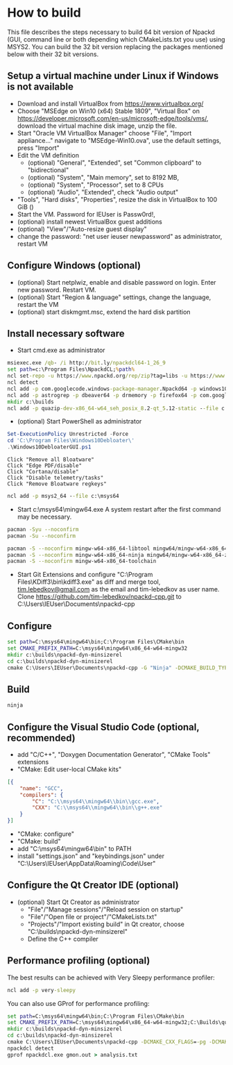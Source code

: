 # How to build

This file describes the steps necessary to build 64 bit version of Npackd 
(GUI, command line or both depending which CMakeLists.txt you use) using MSYS2. 
You can build the 32 bit version replacing the packages mentioned below with 
their 32 bit versions.

## Setup a virtual machine under Linux if Windows is not available ##

- Download and install VirtualBox from https://www.virtualbox.org/
- Choose "MSEdge on Win10 (x64) Stable 1809", "Virtual Box" on 
   https://developer.microsoft.com/en-us/microsoft-edge/tools/vms/, 
   download the virtual machine disk image, unzip the file.
- Start "Oracle VM VirtualBox Manager"
   choose "File", "Import appliance..."
   navigate to "MSEdge-Win10.ova", use the default settings, press "Import"
- Edit the VM definition
  - (optional) "General", "Extended", set "Common clipboard" to "bidirectional"
  - (optional) "System", "Main memory", set to 8192 MB, 
  - (optional) "System", "Processor", set to 8 CPUs
  - (optional) "Audio", "Extended", check "Audio output"
- "Tools", "Hard disks", "Properties", resize the disk in VirtualBox to 100 GiB ()
- Start the VM. Password for IEUser is Passw0rd!, 
- (optional) install newest VirtualBox guest additions
- (optional) "View"/"Auto-resize guest display"
- change the password: "net user ieuser newpassword" as administrator, restart VM

## Configure Windows (optional)
- (optional) Start netplwiz, enable and disable password on login. Enter new password. Restart VM.
- (optional) Start "Region & language" settings, change the language, restart the VM
- (optional) start diskmgmt.msc, extend the hard disk partition

## Install necessary software

- Start cmd.exe as administrator
```bat
msiexec.exe /qb- /i http://bit.ly/npackdcl64-1_26_9
set path=c:\Program Files\NpackdCL;%path%
ncl set-repo -u https://www.npackd.org/rep/zip?tag=libs -u https://www.npackd.org/rep/zip?tag=stable -u https://www.npackd.org/rep/zip?tag=stable64
ncl detect
ncl add -p com.googlecode.windows-package-manager.Npackd64 -p windows10debloater -p qt-creator64 -p vs-code64 -p com.microsoft.ProcessExplorer -p org.7-zip.SevenZIP64 -p nircmd64 -p com.advancedinstaller.AdvancedInstallerFreeware
ncl add -p astrogrep -p dbeaver64 -p drmemory -p firefox64 -p com.googlecode.gitextensions.GitExtensions -p kdiff3-64 -p com.lockhunter.LockHunter64 -p notepadpp64 -p org.cmake.CMake
mkdir c:\builds
ncl add -p quazip-dev-x86_64-w64_seh_posix_8.2-qt_5.12-static --file c:\Builds\quazip-dev-x86_64-w64_seh_posix_8.2-qt_5.12-static
```
- (optional) Start PowerShell as administrator
```powershell
Set-ExecutionPolicy Unrestricted -Force 
cd 'C:\Program Files\Windows10Debloater\'
.\Windows10DebloaterGUI.ps1
```
	Click "Remove all Bloatware"
	Click "Edge PDF/disable"
	Click "Cortana/disable"
	Click "Disable telemetry/tasks"
	Click "Remove Bloatware regkeys"
```bat
ncl add -p msys2_64 --file c:\msys64
```
- Start c:\msys64\mingw64.exe
A system restart after the first command may be necessary.
```bash
pacman -Syu --noconfirm
pacman -Su --noconfirm

pacman -S --noconfirm mingw-w64-x86_64-libtool mingw64/mingw-w64-x86_64-jasper mingw64/mingw-w64-x86_64-qt5 mingw64/mingw-w64-x86_64-icu mingw64/mingw-w64-x86_64-zstd mingw64/mingw-w64-x86_64-quazip
pacman -S --noconfirm mingw-w64-x86_64-ninja mingw64/mingw-w64-x86_64-zstd
pacman -S --noconfirm mingw-w64-x86_64-toolchain
```
- Start Git Extensions and configure "C:\Program Files\KDiff3\bin\kdiff3.exe" as diff and merge tool,
    tim.lebedkov@gmail.com as the email and tim-lebedkov as user name.
	Clone https://github.com/tim-lebedkov/npackd-cpp.git to C:\Users\IEUser\Documents\npackd-cpp

## Configure

```bat
set path=C:\msys64\mingw64\bin;C:\Program Files\CMake\bin
set CMAKE_PREFIX_PATH=C:\msys64\mingw64\x86_64-w64-mingw32
mkdir c:\builds\npackd-dyn-minsizerel
cd c:\builds\npackd-dyn-minsizerel
cmake C:\Users\IEUser\Documents\npackd-cpp -G "Ninja" -DCMAKE_BUILD_TYPE=MinSizeRel -DNPACKD_FORCE_STATIC:BOOL=OFF
```

## Build

```bat
ninja
```
## Configure the Visual Studio Code (optional, recommended)
 * add "C/C++", "Doxygen Documentation Generator", "CMake Tools" extensions
 * "CMake: Edit user-local CMake kits"
```json
[{
    "name": "GCC",
    "compilers": {
        "C": "C:\\msys64\\mingw64\\bin\\gcc.exe",
        "CXX": "C:\\msys64\\mingw64\\bin\\g++.exe"
    }
}]
``` 
 * "CMake: configure"
 * "CMake: build"
 * add "C:\msys64\mingw64\bin" to PATH
 * install "settings.json" and "keybindings.json" under "C:\Users\IEUser\AppData\Roaming\Code\User"

## Configure the Qt Creator IDE (optional)

* (optional) Start Qt Creator as administrator
    * "File"/"Manage sessions"/"Reload session on startup"
    * "File"/"Open file or project"/"CMakeLists.txt"
    * "Projects"/"Import existing build" in Qt creator, choose "C:\builds\npackd-dyn-minsizerel"
    * Define the C++ compiler

## Performance profiling (optional)

The best results can be achieved with Very Sleepy performance profiler:

```bat
ncl add -p very-sleepy
```

You can also use GProf for performance profiling:

```bat
set path=C:\msys64\mingw64\bin;C:\Program Files\CMake\bin
set CMAKE_PREFIX_PATH=C:\msys64\mingw64\x86_64-w64-mingw32;C:\Builds\quazip-dev-x86_64-w64_seh_posix_8.2-qt_5.12-static
mkdir c:\builds\npackd-dyn-minsizerel
cd c:\builds\npackd-dyn-minsizerel
cmake C:\Users\IEUser\Documents\npackd-cpp -DCMAKE_CXX_FLAGS=-pg -DCMAKE_EXE_LINKER_FLAGS=-pg -DCMAKE_SHARED_LINKER_FLAGS=-pg -G "Ninja" -DCMAKE_BUILD_TYPE=MinSizeRel -DNPACKD_FORCE_STATIC:BOOL=OFF
npackdcl detect
gprof npackdcl.exe gmon.out > analysis.txt
```
